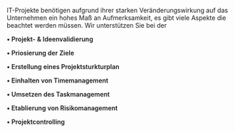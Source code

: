 <!-- @format -->

<!--
# IT-Projekt - gemeinsam erfolgreich -->

<!-- IT-Projekte benötigen aufgrund ihrer starken Veränderungswirkung auf
das Unternehmen ein hohes Maß an Aufmerksamkeit, es gibt viele Aspekte
die beachtet werden müssen.

Die Faktoren sind aber oftmals sehr IT-Spezifisch und können nur von
IT-Experten bewertet werden. Gerade in kleineren Unternehmen gibt es
aber keine komplette IT-Abteilung mit unzähligen Experten. Da aber
auch Sie als kleines Unternehmen auf eine funktionierenden IT
angewiesen sind möchten wir Ihnen zur Hand gehen und Sie bei der
Umsetzung von Internen IT-Projekten unterstützen.


Erfolgreich durchs IT-Projekt

Wir können Sie beratend bei der Einführung neuer Software, Erstellung
eines Projektplans, Definieren von Projektzielen und noch vielem mehr
beratend unterstützen. -->

IT-Projekte benötigen aufgrund ihrer starken Veränderungswirkung auf
das Unternehmen ein hohes Maß an Aufmerksamkeit, es gibt viele Aspekte
die beachtet werden müssen. Wir unterstützen Sie bei der

<div>
<p style="font-weight: 600;text-align: left;">&#8226 Projekt- & Ideenvalidierung <br/></p>
<p style="font-weight: 600;text-align: left;">&#8226 Priosierung der Ziele <br/></p>
<p style="font-weight: 600;text-align: left;">&#8226 Erstellung eines Projektsturkturplan <br/></p>
<p style="font-weight: 600;text-align: left;">&#8226 Einhalten von Timemanagement <br/></p>
<p style="font-weight: 600;text-align: left;">&#8226 Umsetzen des Taskmanagement <br/></p>
<p style="font-weight: 600;text-align: left;">&#8226 Etablierung von Risikomanagement <br/></p>
<p style="font-weight: 600;text-align: left;">&#8226 Projektcontrolling <br/></p>
</div>
